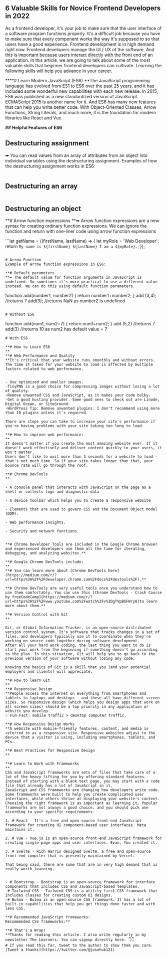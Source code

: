 ## 6 Valuable Skills for Novice Frontend Developers in 2022

As a frontend developer, it's your job to make sure that the user interface of a software program functions properly.
It's a difficult job because you have to make sure that every component works the way it's supposed to so that users have a good experience.
Frontend development is in high demand right now. Frontend developers manage the UI / UX of the software. And this is important because users interact directly with the front end of an application.
In this article, we are going to talk about some of the most valuable skills that beginner frontend developers can cultivate. Learning the following skills will help you advance in your career.

****# Learn Modern JavaScript (ES6)
**The JavaScript programming language has evolved from ES1 to ES6 over the past 25 years, and it has included some wonderful new capabilities with each new release.
In 2015, ES6 was published as a new standardized version of JavaScript. ECMAScript 2015 is another name for it. And ES6 has many new features that can help you write better code.
With Object-Oriented Classes, Arrow Functions, String Literals, and much more, it is the foundation for modern libraries like React and Vue.

**## Helpful Features of ES6**
## Destructuring assignment
➡ You can read values from an array of attributes from an object into individual variables using the destructuring assignment.
Examples of how the destructuring assignment works in ES6:

```let myName, myRole; let array = ['Chaitanya', 'Web Developer']; [myName, myRole] = array; //positional assignment occurs here console.log(myName, my Role); //Chaitanya Web Developer
``` 
## Destructuring an array

```let myName, myRole; let object = {myName:'Chaitanya', myRole:'Web Developer'}; ({myName, myRole}=object); //properties (keys) are matched with the local variable names console.log(myName, myRole); //Chaitanya Web Developer
``` 
## Destructuring an object

**# Arrow function expressions
**➡ Arrow function expressions are a new syntax for creating ordinary function expressions. We can ignore the function and return with one-liner code using arrow function expressions

```let getName = ((firstName, lastName) => { let myRole = 'Web Developer'; return `My name is ${firstName} ${lastName} I am a ${myRole}.`; });
``` 

# Arrow Function
Example of arrow function expressions in ES6:

**# Default parameters
**➡ The default value for function arguments in JavaScript is undefined. So sometimes it's more practical to use a different value instead. We can do this using default function parameters.

```
function add(number1, number2) { return number1+number2; } add (3,4); //returns 7 add(3); //returns NaN as number2 is undefined
``` 

# Without ES6

```
function add(num1, num2=7) { return num1+num2; } add (5,2) //returns 7 add(3) //returns 10 as num2 has default value = 7
``` 
# With ES6

**# How to Learn ES6
**
**# Web Performance and Quality
**It's critical that your website runs smoothly and without errors. The time it takes for your website to load is affected by multiple factors related to web performance.


- Use optimized and smaller images. 
-TinyPNG is a good choice for compressing images without losing a lot of quality.
-Remove unwanted CSS and JavaScript, as it makes your code bulky.
-Get a good hosting provider. Some good ones to check out are Linode, Digital Ocean, or SiteGround.
-WordPress Tip: Remove unwanted plugins. I don't recommend using more than 10 plugins unless it's required.

There are steps you can take to increase your site's performance if you're having problems with your site taking too long to load.

**# How to improve web performance:
**
It doesn't matter if you create the most amazing website ever. If it doesn't work effectively and deliver content quickly to your users, it won't matter.
Users don't like to wait more than 3 seconds for a website to load - that's not much time. So if your site takes longer than that, your bounce rate will go through the roof.

**# Chrome DevTools
**

- A console panel that interacts with JavaScript on the page as a shell or collects logs and diagnostic data

- A device toolbar which helps you to create a responsive website

- Elements that are used to govern CSS and the Document Object Model (DOM).

- Web performance insights.

- Security and network functions.


**# Chrome Developer Tools are included in the Google Chrome browser and experienced developers use them all the time for iterating, debugging, and analyzing websites.**

**# Google Chrome DevTools include:
**
**# You can learn more about [Chrome DevTools here](https://medium.com/r/?url=https%3A%2F%2Fdeveloper.chrome.com%2Fdocs%2Fdevtools%2F).**

**# Chrome DevTools are very useful tools once you understand how to use them comfortably. You can use this [Chrome DevTools - Crash Course by freeCodeCamp](https://medium.com/r/?url=https%3A%2F%2Fwww.youtube.com%2Fwatch%3Fv%3DgTVpBbFWry8)to learn more about them.**

**# Version Control with Git
**

Git, or Global Information Tracker, is an open-source distributed version control system. It's software that tracks changes in a set of files, and developers typically use it to coordinate when they're working on source code together during software development.
After all your hard work coding, the last thing you want to do is start your work from the beginning if something doesn't go according to the plan. In this situation, Git will help you to go back to the previous version of your software without losing any code.

Knowing the basics of Git is a skill that you (and your potential employers and clients) will appreciate.

**# How to learn Git
**
**# Responsive Design
**People access the internet on everything from smartphones and tablets to laptops and desktops - and these all have different screen sizes. So responsive design (which helps you design apps that work on all screen sizes) should be a top priority in any application or website you develop.
💡 Fun Fact: mobile traffic > desktop computer traffic.

**# How Responsive Design Works
**A website with mobile-friendly features, content, and media is referred to as a responsive site. Responsive websites adjust to the device that a visitor is using, including smartphones, tablets, and PCs.

**# Best Practices for Responsive Design
**

**# Learn to Work with Frameworks
**
CSS and JavaScript frameworks are sets of files that take care of a lot of the heavy lifting for you by offering standard features. Instead of starting with a blank text page, you may start with a code file that already has a lot of JavaScript in it.
JavaScript and CSS frameworks are changing how developers write code. Some frameworks were built to help you create complicated user interfaces, while others thrive at displaying your website's content.
Choosing the right framework is as important as learning it. Popular frameworks are not always a good choice, and you should pick one according to your specific requirements.

1. # React - It's a free and open-source front-end JavaScript framework for creating UI component-based user interfaces. Meta maintains it.

2. # Vue - Vue.js is an open-source front-end JavaScript framework for creating single-page apps and user interfaces. Evan, You created it.

3. # Svelte - Rich Harris designed Svelte, a free and open-source front-end compiler that is presently maintained by Vercel.

That being said, there are some that are in very high demand that is really worth learning.


- # Bootstrap - Bootstrap is an open-source framework for interface components that includes CSS and JavaScript-based templates.
-# Tailwind CSS - Tailwind CSS is a utility-first CSS framework that includes classes for creating custom UI designs.
-# Bulma - Bulma is an open-source CSS framework. It has a lot of built-in capabilities that help you get things done faster and with less CSS.

**# Recommended JavaScript frameworks:
Recommended CSS frameworks:**

**# That's a Wrap!
**Thanks for reading this article. I also write regularly in my newsletter The Learners. You can signup directly here. 👇👇
# If you read this far, tweet to the author to show them you care. [Tweet a thanks](https://twitter.com/@josehub121)







